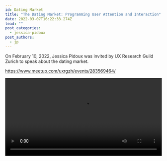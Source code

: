 ```yaml
---
id: Dating Market
title: "The Dating Market: Programming User Attention and Interaction"
date: 2022-03-07T16:22:33.274Z
lead: ""
post_categories:
  - jessica-pidoux
post_authors:
  - jp
---
```

On February 10, 2022, Jessica Pidoux was invited by UX Research Guild Zurich to speak about the dating market.

<https://www.meetup.com/uxrgzh/events/283569464/>

<video width="100%" controls>
  <source src="/assets/media/meetup_february2022_jessica-pidoux.mp4" type="video/mp4">
</video>